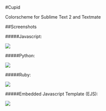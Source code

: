 #Cupid

Colorscheme for Sublime Text 2 and Textmate

##Screenshots

#####Javascript:

<img src="https://dl.dropbox.com/u/22817005/Resources/sublime/Github/cupid-js.png" />

#####Python:

<img src="https://dl.dropbox.com/u/22817005/Resources/sublime/Github/cupid-py.png" />

#####Ruby:

<img src="https://dl.dropbox.com/u/22817005/Resources/sublime/Github/cupid-rb.png" />

#####Embedded Javascript Template (EJS):

<img src="https://dl.dropbox.com/u/22817005/Resources/sublime/Github/cupid-ejs.png" />